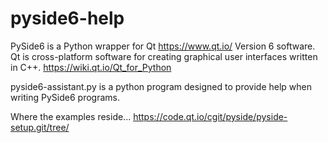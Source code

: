 # pyside6-help

PySide6 is a Python wrapper for Qt https://www.qt.io/ Version 6 software. Qt is cross-platform software for creating graphical user interfaces written in C++. https://wiki.qt.io/Qt_for_Python

pyside6-assistant.py is a python program designed to provide help when writing PySide6 programs.

Where the examples reside... https://code.qt.io/cgit/pyside/pyside-setup.git/tree/
